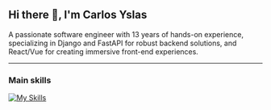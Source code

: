 ## Hi there 👋, I'm Carlos Yslas

A passionate software engineer with 13 years of hands-on experience, specializing in Django and FastAPI for robust backend solutions, and React/Vue for creating immersive front-end experiences. 

----


### Main skills

[![My Skills](https://skillicons.dev/icons?i=django,fastapi,react,vue)](https://skillicons.dev)

<!--
### Social

![Static Badge](https://img.shields.io/badge/LinkedIn?style=social)

-->

<!--
**carlosyslas/carlosyslas** is a ✨ _special_ ✨ repository because its `README.md` (this file) appears on your GitHub profile.

Here are some ideas to get you started:

- 🔭 I’m currently working on ...
- 🌱 I’m currently learning ...
- 👯 I’m looking to collaborate on ...
- 🤔 I’m looking for help with ...
- 💬 Ask me about ...
- 📫 How to reach me: ...
- 😄 Pronouns: ...
- ⚡ Fun fact: ...
-->

